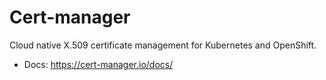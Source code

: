 # Cert-manager

Cloud native X.509 certificate management for Kubernetes and OpenShift.

- Docs: https://cert-manager.io/docs/
